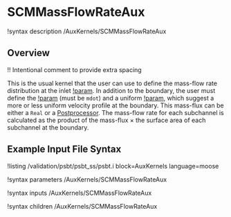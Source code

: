 # SCMMassFlowRateAux

!syntax description /AuxKernels/SCMMassFlowRateAux

## Overview

!! Intentional comment to provide extra spacing

This is the usual kernel that the user can use to define the mass-flow rate distribution at the inlet [!param](/AuxKernels/SCMMassFlowRateAux/boundary).
In addition to the boundary, the user must define the [!param](/AuxKernels/SCMMassFlowRateAux/variable) (must be `mdot`) and a uniform [!param](/AuxKernels/SCMMassFlowRateAux/mass_flux),
which suggest a more or less uniform velocity profile at the boundary. This mass-flux can be either a `Real` or a [Postprocessor](/Postprocessors/index.md).
The mass-flow rate for each subchannel is calculated as the product of the mass-flux $\times$ the surface area of each subchannel at the boundary.

## Example Input File Syntax

!listing /validation/psbt/psbt_ss/psbt.i block=AuxKernels language=moose

!syntax parameters /AuxKernels/SCMMassFlowRateAux

!syntax inputs /AuxKernels/SCMMassFlowRateAux

!syntax children /AuxKernels/SCMMassFlowRateAux
